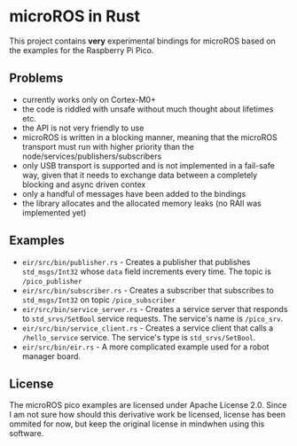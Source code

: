 # microROS in Rust

This project contains **very** experimental bindings for microROS based on the examples for the Raspberry Pi Pico.

## Problems
* currently works only on Cortex-M0+
* the code is riddled with unsafe without much thought about lifetimes etc.
* the API is not very friendly to use
* microROS is written in a blocking manner, meaning that the microROS transport must run with higher priority than the node/services/publishers/subscribers
* only USB transport is supported and is not implemented in a fail-safe way, given that it needs to exchange data between a completely blocking and async driven contex
* only a handful of messages have been added to the bindings
* the library allocates and the allocated memory leaks (no RAII was implemented yet)

## Examples

* `eir/src/bin/publisher.rs` - Creates a publisher that publishes `std_msgs/Int32` whose `data` field increments every time. The topic is `/pico_publisher`
* `eir/src/bin/subscriber.rs` - Creates a subscriber that subscribes to `std_msgs/Int32` on topic `/pico_subscriber`
* `eir/src/bin/service_server.rs` - Creates a service server that responds to `std_srvs/SetBool` service requests. The service's name is `/pico_srv`.
* `eir/src/bin/service_client.rs` - Creates a service client that calls a `/hello_service` service. The service's type is `std_srvs/SetBool`.
* `eir/src/bin/eir.rs` - A more complicated example used for a robot manager board.

## License

The microROS pico examples are licensed under Apache License 2.0. 
Since I am not sure how should this derivative work be licensed, license has been ommited for now, but keep the original license in mindwhen using this software.
